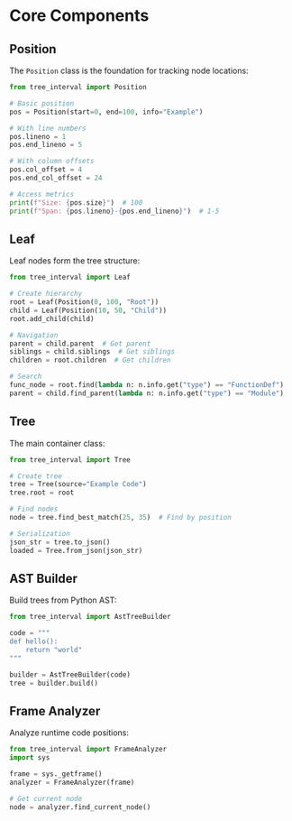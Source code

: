 
# Core Components

## Position

The `Position` class is the foundation for tracking node locations:

```python
from tree_interval import Position

# Basic position
pos = Position(start=0, end=100, info="Example")

# With line numbers
pos.lineno = 1
pos.end_lineno = 5

# With column offsets
pos.col_offset = 4
pos.end_col_offset = 24

# Access metrics
print(f"Size: {pos.size}")  # 100
print(f"Span: {pos.lineno}-{pos.end_lineno}")  # 1-5
```

## Leaf 

Leaf nodes form the tree structure:

```python
from tree_interval import Leaf

# Create hierarchy
root = Leaf(Position(0, 100, "Root"))
child = Leaf(Position(10, 50, "Child"))
root.add_child(child)

# Navigation
parent = child.parent  # Get parent
siblings = child.siblings  # Get siblings
children = root.children  # Get children

# Search
func_node = root.find(lambda n: n.info.get("type") == "FunctionDef")
parent = child.find_parent(lambda n: n.info.get("type") == "Module")
```

## Tree

The main container class:

```python
from tree_interval import Tree

# Create tree
tree = Tree(source="Example Code")
tree.root = root

# Find nodes
node = tree.find_best_match(25, 35)  # Find by position

# Serialization
json_str = tree.to_json()
loaded = Tree.from_json(json_str)
```

## AST Builder

Build trees from Python AST:

```python
from tree_interval import AstTreeBuilder

code = """
def hello():
    return "world"
"""

builder = AstTreeBuilder(code)
tree = builder.build()
```

## Frame Analyzer

Analyze runtime code positions:

```python
from tree_interval import FrameAnalyzer
import sys

frame = sys._getframe()
analyzer = FrameAnalyzer(frame)

# Get current node
node = analyzer.find_current_node()
```
